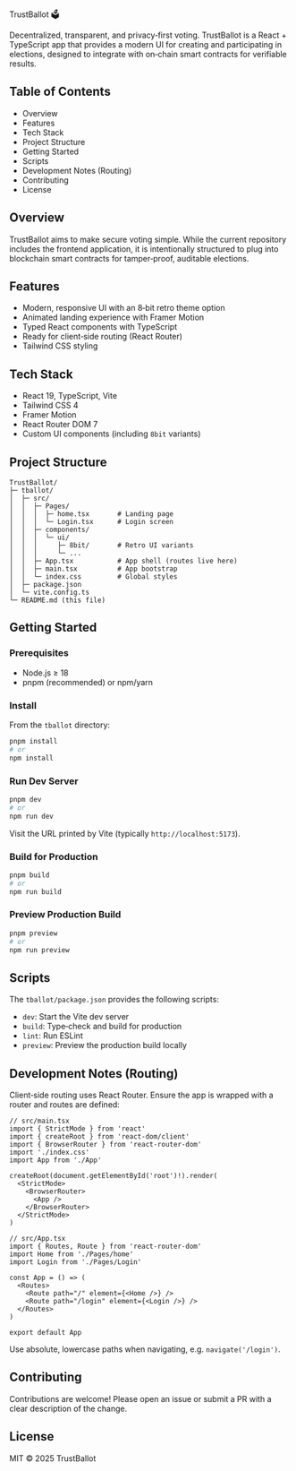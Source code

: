 TrustBallot 🗳️

Decentralized, transparent, and privacy‑first voting. TrustBallot is a React + TypeScript app that provides a modern UI for creating and participating in elections, designed to integrate with on‑chain smart contracts for verifiable results.

## Table of Contents
- Overview
- Features
- Tech Stack
- Project Structure
- Getting Started
- Scripts
- Development Notes (Routing)
- Contributing
- License

## Overview
TrustBallot aims to make secure voting simple. While the current repository includes the frontend application, it is intentionally structured to plug into blockchain smart contracts for tamper‑proof, auditable elections.

## Features
- Modern, responsive UI with an 8‑bit retro theme option
- Animated landing experience with Framer Motion
- Typed React components with TypeScript
- Ready for client‑side routing (React Router)
- Tailwind CSS styling

## Tech Stack
- React 19, TypeScript, Vite
- Tailwind CSS 4
- Framer Motion
- React Router DOM 7
- Custom UI components (including `8bit` variants)

## Project Structure
```
TrustBallot/
├─ tballot/
│  ├─ src/
│  │  ├─ Pages/
│  │  │  ├─ home.tsx       # Landing page
│  │  │  └─ Login.tsx      # Login screen
│  │  ├─ components/
│  │  │  └─ ui/
│  │  │     ├─ 8bit/       # Retro UI variants
│  │  │     └─ ...
│  │  ├─ App.tsx           # App shell (routes live here)
│  │  ├─ main.tsx          # App bootstrap
│  │  └─ index.css         # Global styles
│  ├─ package.json
│  └─ vite.config.ts
└─ README.md (this file)
```

## Getting Started

### Prerequisites
- Node.js ≥ 18
- pnpm (recommended) or npm/yarn

### Install
From the `tballot` directory:
```bash
pnpm install
# or
npm install
```

### Run Dev Server
```bash
pnpm dev
# or
npm run dev
```
Visit the URL printed by Vite (typically `http://localhost:5173`).

### Build for Production
```bash
pnpm build
# or
npm run build
```

### Preview Production Build
```bash
pnpm preview
# or
npm run preview
```

## Scripts
The `tballot/package.json` provides the following scripts:
- `dev`: Start the Vite dev server
- `build`: Type‑check and build for production
- `lint`: Run ESLint
- `preview`: Preview the production build locally

## Development Notes (Routing)
Client‑side routing uses React Router. Ensure the app is wrapped with a router and routes are defined:

```tsx
// src/main.tsx
import { StrictMode } from 'react'
import { createRoot } from 'react-dom/client'
import { BrowserRouter } from 'react-router-dom'
import './index.css'
import App from './App'

createRoot(document.getElementById('root')!).render(
  <StrictMode>
    <BrowserRouter>
      <App />
    </BrowserRouter>
  </StrictMode>
)
```

```tsx
// src/App.tsx
import { Routes, Route } from 'react-router-dom'
import Home from './Pages/home'
import Login from './Pages/Login'

const App = () => (
  <Routes>
    <Route path="/" element={<Home />} />
    <Route path="/login" element={<Login />} />
  </Routes>
)

export default App
```

Use absolute, lowercase paths when navigating, e.g. `navigate('/login')`.

## Contributing
Contributions are welcome! Please open an issue or submit a PR with a clear description of the change.

## License
MIT © 2025 TrustBallot


